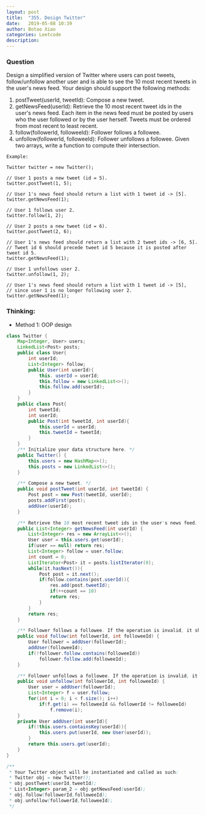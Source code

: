 ```yaml
---
layout: post
title:  "355. Design Twitter"
date:   2019-05-08 10:39
author: Botao Xiao
categories: Leetcode
description:
---
```

### Question
Design a simplified version of Twitter where users can post tweets, follow/unfollow another user and is able to see the 10 most recent tweets in the user's news feed. Your design should support the following methods:

1. postTweet(userId, tweetId): Compose a new tweet.
2. getNewsFeed(userId): Retrieve the 10 most recent tweet ids in the user's news feed. Each item in the news feed must be posted by users who the user followed or by the user herself. Tweets must be ordered from most recent to least recent.
3. follow(followerId, followeeId): Follower follows a followee.
4. unfollow(followerId, followeeId): Follower unfollows a followee.
Given two arrays, write a function to compute their intersection.

```
Example:

Twitter twitter = new Twitter();

// User 1 posts a new tweet (id = 5).
twitter.postTweet(1, 5);

// User 1's news feed should return a list with 1 tweet id -> [5].
twitter.getNewsFeed(1);

// User 1 follows user 2.
twitter.follow(1, 2);

// User 2 posts a new tweet (id = 6).
twitter.postTweet(2, 6);

// User 1's news feed should return a list with 2 tweet ids -> [6, 5].
// Tweet id 6 should precede tweet id 5 because it is posted after tweet id 5.
twitter.getNewsFeed(1);

// User 1 unfollows user 2.
twitter.unfollow(1, 2);

// User 1's news feed should return a list with 1 tweet id -> [5],
// since user 1 is no longer following user 2.
twitter.getNewsFeed(1);
```

### Thinking:
* Method 1: OOP design

```Java
class Twitter {
    Map<Integer, User> users;
    LinkedList<Post> posts;
    public class User{
        int userId;
        List<Integer> follow;
        public User(int userId){
            this. userId = userId;
            this.follow = new LinkedList<>();
            this.follow.add(userId);
        }
    }
    public class Post{
        int tweetId;
        int userId;
        public Post(int tweetId, int userId){
            this.userId = userId;
            this.tweetId = tweetId;
        }
    }
    /** Initialize your data structure here. */
    public Twitter() {
        this.users = new HashMap<>();
        this.posts = new LinkedList<>();
    }

    /** Compose a new tweet. */
    public void postTweet(int userId, int tweetId) {
        Post post = new Post(tweetId, userId);
        posts.addFirst(post);
        addUser(userId);
    }

    /** Retrieve the 10 most recent tweet ids in the user's news feed. Each item in the news feed must be posted by users who the user followed or by the user herself. Tweets must be ordered from most recent to least recent. */
    public List<Integer> getNewsFeed(int userId) {
        List<Integer> res = new ArrayList<>();
        User user = this.users.get(userId);
        if(user == null) return res;
        List<Integer> follow = user.follow;
        int count = 0;
        ListIterator<Post> it = posts.listIterator(0);
        while(it.hasNext()){
            Post post = it.next();
            if(follow.contains(post.userId)){
                res.add(post.tweetId);
                if(++count == 10)
                return res;
            }
        }
        return res;
    }

    /** Follower follows a followee. If the operation is invalid, it should be a no-op. */
    public void follow(int followerId, int followeeId) {
        User follower = addUser(followerId);
        addUser(followeeId);
        if(!follower.follow.contains(followeeId))
            follower.follow.add(followeeId);
    }

    /** Follower unfollows a followee. If the operation is invalid, it should be a no-op. */
    public void unfollow(int followerId, int followeeId) {
        User user = addUser(followerId);
        List<Integer> f = user.follow;
        for(int i = 0; i < f.size(); i++)
            if(f.get(i) == followeeId && followerId != followeeId)
                f.remove(i);
    }
    private User addUser(int userId){
        if(!this.users.containsKey(userId)){
            this.users.put(userId, new User(userId));
        }
        return this.users.get(userId);
    }
}

/**
 * Your Twitter object will be instantiated and called as such:
 * Twitter obj = new Twitter();
 * obj.postTweet(userId,tweetId);
 * List<Integer> param_2 = obj.getNewsFeed(userId);
 * obj.follow(followerId,followeeId);
 * obj.unfollow(followerId,followeeId);
 */
```